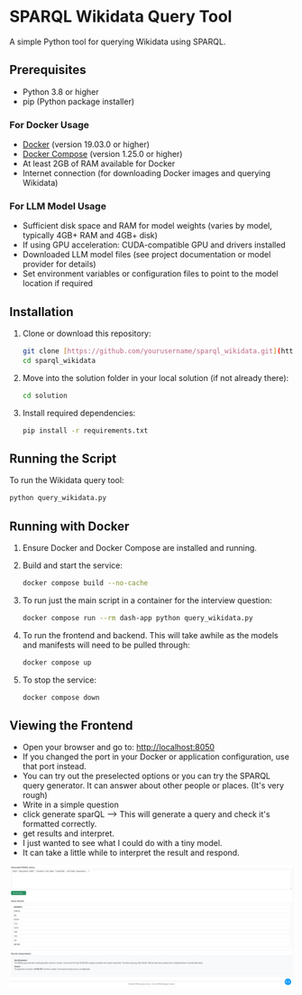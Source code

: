 # SPARQL Wikidata Query Tool

A simple Python tool for querying Wikidata using SPARQL.

## Prerequisites

- Python 3.8 or higher
- pip (Python package installer)

### For Docker Usage

- [Docker](https://www.docker.com/get-started) (version 19.03.0 or higher)
- [Docker Compose](https://docs.docker.com/compose/install/) (version 1.25.0 or higher)
- At least 2GB of RAM available for Docker
- Internet connection (for downloading Docker images and querying Wikidata)

### For LLM Model Usage

- Sufficient disk space and RAM for model weights (varies by model, typically 4GB+ RAM and 4GB+ disk)
- If using GPU acceleration: CUDA-compatible GPU and drivers installed
- Downloaded LLM model files (see project documentation or model provider for details)
- Set environment variables or configuration files to point to the model location if required

## Installation

1. Clone or download this repository:
   ```bash
   git clone [https://github.com/yourusername/sparql_wikidata.git](https://github.com/adrianB1996/sparql_wikidata.git)
   cd sparql_wikidata
   ```
2. Move into the solution folder in your local solution (if not already there):
   ```bash
   cd solution
   ```

3. Install required dependencies:
   ```bash
   pip install -r requirements.txt
   ```

## Running the Script

To run the Wikidata query tool:

```bash
python query_wikidata.py
```
## Running with Docker

1. Ensure Docker and Docker Compose are installed and running.
2. Build and start the service:
   ```bash
   docker compose build --no-cache
   ```
3. To run just the main script in a container for the interview question:
   ```bash
   docker compose run --rm dash-app python query_wikidata.py
   ```

4. To run the frontend and backend. This will take awhile as the models and manifests will need to be pulled through:
   ```bash
   docker compose up
   ```

5. To stop the service:
   ```bash
   docker compose down
   ```

## Viewing the Frontend

- Open your browser and go to: [http://localhost:8050](http://localhost:8050)
- If you changed the port in your Docker or application configuration, use that port instead.
- You can try out the preselected options or you can try the SPARQL query generator. It can answer about other people or places. (It's very rough)
- Write in a simple question
- click generate sparQL --> This will generate a query and check it's formatted correctly. 
- get results and interpret. 
- I just wanted to see what I could do with a tiny model. 
- It can take a little while to interpret the result and respond. 


![alt text](image.png)
